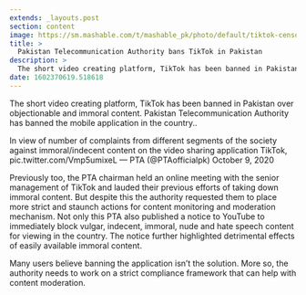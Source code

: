 ```yaml
--- 
extends: _layouts.post 
section: content 
image: https://sm.mashable.com/t/mashable_pk/photo/default/tiktok-censorship_aa77.1200.jpg 
title: > 
  Pakistan Telecommunication Authority bans TikTok in Pakistan 
description: > 
  The short video creating platform, TikTok has been banned in Pakistan over objectionable and immoral content.Pakistan Telecommunication Authority has banned the mobile application in the country..But despite this the authority requested them to place more strict and staunch actions for content monitoring and moderation mechanism.The notice further highlighted detrimental effects of easily available immoral content.More so, the authority needs to work on a strict compliance framework that can help with content moderation. 
date: 1602370619.518618 
--- 
```

The short video creating platform, TikTok has been banned in Pakistan over objectionable and immoral content. Pakistan Telecommunication Authority has banned the mobile application in the country..

In view of number of complaints from different segments of the society against immoral/indecent content on the video sharing application TikTok, pic.twitter.com/Vmp5umixeL — PTA (@PTAofficialpk) October 9, 2020

Previously too, the PTA chairman held an online meeting with the senior management of TikTok and lauded their previous efforts of taking down immoral content. But despite this the authority requested them to place more strict and staunch actions for content monitoring and moderation mechanism. Not only this PTA also published a notice to YouTube to immediately block vulgar, indecent, immoral, nude and hate speech content for viewing in the country. The notice further highlighted detrimental effects of easily available immoral content.

Many users believe banning the application isn’t the solution. More so, the authority needs to work on a strict compliance framework that can help with content moderation.